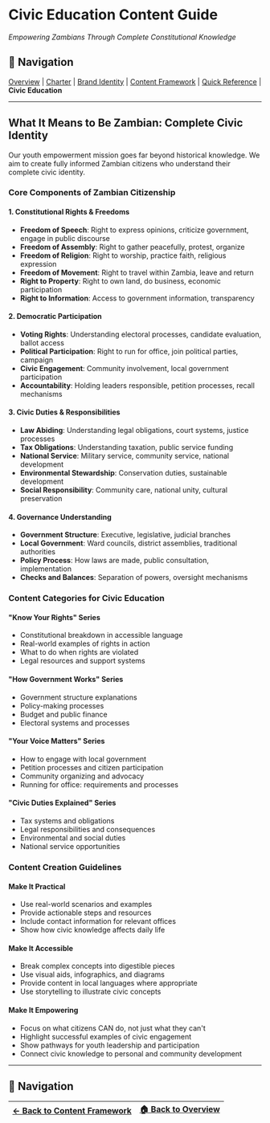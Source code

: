 # Civic Education Content Guide
*Empowering Zambians Through Complete Constitutional Knowledge*

## 🧭 Navigation
[Overview](../../README.md) | [Charter](../PROJECT_CHARTER.md) | [Brand Identity](./brand-identity.md) | [Content Framework](./content-framework.md) | [Quick Reference](./quick-reference.md) | **Civic Education**

---

## What It Means to Be Zambian: Complete Civic Identity

Our youth empowerment mission goes far beyond historical knowledge. We aim to create fully informed Zambian citizens who understand their complete civic identity.

### Core Components of Zambian Citizenship

#### **1. Constitutional Rights & Freedoms**
- **Freedom of Speech**: Right to express opinions, criticize government, engage in public discourse
- **Freedom of Assembly**: Right to gather peacefully, protest, organize
- **Freedom of Religion**: Right to worship, practice faith, religious expression
- **Freedom of Movement**: Right to travel within Zambia, leave and return
- **Right to Property**: Right to own land, do business, economic participation
- **Right to Information**: Access to government information, transparency

#### **2. Democratic Participation**
- **Voting Rights**: Understanding electoral processes, candidate evaluation, ballot access
- **Political Participation**: Right to run for office, join political parties, campaign
- **Civic Engagement**: Community involvement, local government participation
- **Accountability**: Holding leaders responsible, petition processes, recall mechanisms

#### **3. Civic Duties & Responsibilities**
- **Law Abiding**: Understanding legal obligations, court systems, justice processes
- **Tax Obligations**: Understanding taxation, public service funding
- **National Service**: Military service, community service, national development
- **Environmental Stewardship**: Conservation duties, sustainable development
- **Social Responsibility**: Community care, national unity, cultural preservation

#### **4. Governance Understanding**
- **Government Structure**: Executive, legislative, judicial branches
- **Local Government**: Ward councils, district assemblies, traditional authorities
- **Policy Process**: How laws are made, public consultation, implementation
- **Checks and Balances**: Separation of powers, oversight mechanisms

### Content Categories for Civic Education

#### **"Know Your Rights" Series**
- Constitutional breakdown in accessible language
- Real-world examples of rights in action
- What to do when rights are violated
- Legal resources and support systems

#### **"How Government Works" Series**
- Government structure explanations
- Policy-making processes
- Budget and public finance
- Electoral systems and processes

#### **"Your Voice Matters" Series**
- How to engage with local government
- Petition processes and citizen participation
- Community organizing and advocacy
- Running for office: requirements and processes

#### **"Civic Duties Explained" Series**
- Tax systems and obligations
- Legal responsibilities and consequences
- Environmental and social duties
- National service opportunities

### Content Creation Guidelines

#### **Make It Practical**
- Use real-world scenarios and examples
- Provide actionable steps and resources
- Include contact information for relevant offices
- Show how civic knowledge affects daily life

#### **Make It Accessible**
- Break complex concepts into digestible pieces
- Use visual aids, infographics, and diagrams
- Provide content in local languages where appropriate
- Use storytelling to illustrate civic concepts

#### **Make It Empowering**
- Focus on what citizens CAN do, not just what they can't
- Highlight successful examples of civic engagement
- Show pathways for youth leadership and participation
- Connect civic knowledge to personal and community development

---

## 🧭 Navigation
| [← Back to Content Framework](./content-framework.md) | [🏠 Back to Overview](../../README.md) |
|---|---|
